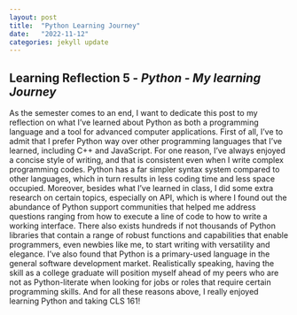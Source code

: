 ```yaml
---
layout: post
title:  "Python Learning Journey"
date:   "2022-11-12"
categories: jekyll update
---
```


## Learning Reflection 5 - *Python - My learning Journey* ##

As the semester comes to an end, I want to dedicate this post to my reflection on what I’ve learned about Python as both a programming language and a tool for advanced computer applications. First of all, I’ve to admit that I prefer Python way over other programming languages that I’ve learned, including C++ and JavaScript. For one reason, I’ve always enjoyed a concise style of writing, and that is consistent even when I write complex programming codes. Python has a far simpler syntax system compared to other languages, which in turn results in less coding time and less space occupied. Moreover, besides what I’ve learned in class, I did some extra research on certain topics, especially on API, which is where I found out the abundance of Python support communities that helped me address questions ranging from how to execute a line of code to how to write a working interface. There also exists hundreds if not thousands of Python libraries that contain a range of robust functions and capabilities that enable programmers, even newbies like me, to start writing with versatility and elegance. I’ve also found that Python is a primary-used language in the general software development market. Realistically speaking, having the skill as a college graduate will position myself ahead of my peers who are not as Python-literate when looking for jobs or roles that require certain programming skills. And for all these reasons above, I really enjoyed learning Python and taking CLS 161! 
